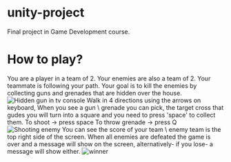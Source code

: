 # unity-project
Final project in Game Development course.

# How to play?
You are a player in a team of 2. Your enemies are also a team of 2.
Your teammate is following your path.
Your goal is to kill the enemies by collecting guns and grenades that are hidden over the house.
![Hidden gun in tv console](/../../../../katiaStepovoy/portfolio/blob/main/client/src/pages/images/game4.png)
Walk in 4 directions using the arrows on keyboard,
When you see a gun \ grenade you can pick, the target cross that gudes you will turn into a square and you need to press 'space' to collect them.
To shoot -> press space
To throw grenade -> press Q
![Shooting enemy](/client/src/pages/images/game8.png)
You can see the score of your team \ enemy team is the top right side of the screen.
When all enemies are defeated the game is over and a message will show on the screen, alternatively- if you lose- a message will show either.
![winner](/client/src/pages/images/game9.png)
